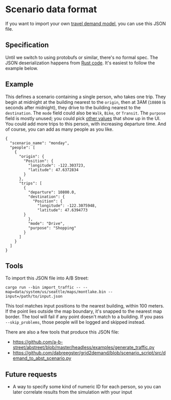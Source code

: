 # Scenario data format

If you want to import your own
[travel demand model](../../trafficsim/travel_demand.md), you can use this JSON
file.

## Specification

Until we switch to using protobufs or similar, there's no formal spec. The JSON
deserialization happens from
[Rust code](https://github.com/a-b-street/abstreet/blob/master/sim/src/make/external.rs).
It's easiest to follow the example below.

## Example

This defines a scenario containing a single person, who takes one trip. They
begin at midnight at the building nearest to the `origin`, then at 3AM (`10800`
is seconds after midnight), they drive to the building nearest to the
`destination`. The `mode` field could also be `Walk`, `Bike`, or `Transit`. The
`purpose` field is mostly unused; you could pick
[other values](https://a-b-street.github.io/abstreet/rustdoc/sim/enum.TripPurpose.html)
that show up in the UI. You could add more trips to this person, with increasing
departure time. And of course, you can add as many people as you like.

```
{
  "scenario_name": "monday",
  "people": [
    {
      "origin": {
        "Position": {
          "longitude": -122.303723,
          "latitude": 47.6372834
        }
      },
      "trips": [
        {
          "departure": 10800.0,
          "destination": {
            "Position": {
              "longitude": -122.3075948,
              "latitude": 47.6394773
	    }
          },
          "mode": "Drive",
          "purpose": "Shopping"
        }
      ]
    }
  ]
}
```

## Tools

To import this JSON file into A/B Street:

```
cargo run --bin import_traffic -- --map=data/system/us/seattle/maps/montlake.bin --input=/path/to/input.json
```

This tool matches input positions to the nearest building, within 100 meters. If
the point lies outside the map boundary, it's snapped to the nearest map border.
The tool will fail if any point doesn't match to a building. If you pass
`--skip_problems`, those people will be logged and skipped instead.

There are also a few tools that produce this JSON file:

- <https://github.com/a-b-street/abstreet/blob/master/headless/examples/generate_traffic.py>
- <https://github.com/dabreegster/grid2demand/blob/scenario_script/src/demand_to_abst_scenario.py>

## Future requests

- A way to specify some kind of numeric ID for each person, so you can later
  correlate results from the simulation with your input
